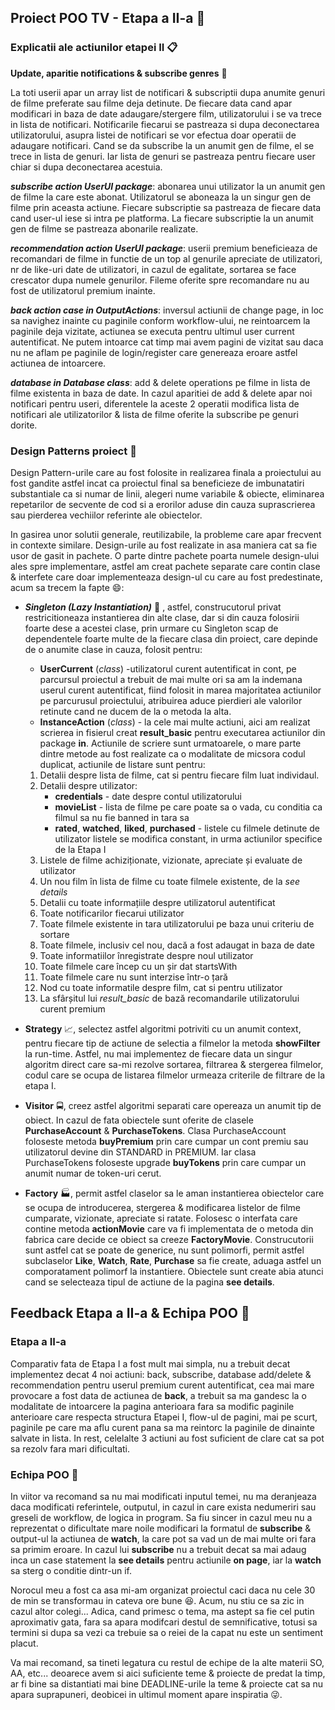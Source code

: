 ## Proiect POO TV - Etapa a II-a :movie_camera:

### Explicatii ale actiunilor etapei II :clipboard:

**Update, aparitie notifications & subscribe genres** :newspaper:

La toti userii apar un array list de notificari & subscriptii dupa anumite genuri de filme preferate sau filme deja detinute.
De fiecare data cand apar modificari in baza de date adaugare/stergere film, utilizatorului i se va trece in lista de notificari. Notificarile fiecarui se pastreaza si dupa deconectarea utilizatorului, asupra listei de notificari se vor efectua doar operatii de adaugare notificari.
Cand se da subscribe la un anumit gen de filme, el se trece in lista de genuri. Iar lista de genuri se pastreaza pentru fiecare user chiar si dupa deconectarea acestuia.

***subscribe action UserUI package***: abonarea unui utilizator la un anumit gen de filme la care este abonat. Utilizatorul se aboneaza la un singur gen de filme prin aceasta actiune. Fiecare subscriptie sa pastreaza de fiecare data cand user-ul iese si intra pe platforma. La fiecare subscriptie la un anumit gen de filme se pastreaza abonarile realizate.

***recommendation action UserUI package***:  userii premium beneficieaza de recomandari de filme in functie de un top al genurile apreciate de utilizatori, nr de like-uri date de utilizatori, in cazul de egalitate, sortarea se face crescator dupa numele genurilor. Fileme oferite spre recomandare nu au fost de utilizatorul premium inainte.

***back action case in OutputActions***: inversul actiunii de change page, in loc sa navighez inainte cu paginile conform workflow-ului, ne reintoarcem la paginile deja vizitate, actiunea se executa pentru ultimul user current autentificat. Ne putem intoarce cat timp mai avem pagini de vizitat sau daca nu ne aflam pe paginile de login/register care genereaza eroare astfel actiunea de intoarcere.

***database in Database class***: add & delete operations pe filme in lista de filme existenta in baza de date. In cazul aparitiei de add & delete apar noi notificari pentru useri, diferentele la aceste 2 operatii modifica lista de notificari ale utilizatorilor & lista de filme oferite la subscribe pe genuri dorite.

### Design Patterns proiect :wrench:

Design Pattern-urile care au fost folosite in realizarea finala a proiectului au fost gandite astfel incat ca proiectul final sa beneficieze de imbunatatiri substantiale ca si numar de linii, alegeri nume variabile & obiecte, eliminarea repetarilor de secvente de cod si a erorilor aduse din cauza suprascrierea sau pierderea vechiilor referinte ale obiectelor.

In gasirea unor solutii generale, reutilizabile, la probleme care apar frecvent in contexte similare. Design-urile au fost realizate in asa maniera cat sa fie usor de gasit  in pachete. O parte dintre pachete poarta numele design-ului ales spre implementare, astfel am creat pachete separate care contin clase & interfete care doar implementeaza design-ul cu care au fost predestinate, acum sa trecem la fapte :smile::

* ***Singleton (Lazy Instantiation)*** :construction_worker: , astfel, construcutorul privat restricitioneaza instantierea din alte clase, dar si din cauza folosirii foarte dese a acestei clase, prin urmare cu Singleton scap de dependentele foarte multe de la fiecare clasa din proiect, care depinde de o anumite clase in cauza, folosit pentru:
    * **UserCurrent** (*class*) -utilizatorul curent autentificat in cont, pe parcursul proiectul a trebuit de mai multe ori sa am la indemana userul curent autentificat, fiind folosit in marea majoritatea actiunilor pe parcurusul proiectului, atribuirea aduce pierdieri ale valorilor retinute cand ne ducem de la o metoda la alta.
    * **InstanceAction** (*class*) - la cele mai multe actiuni, aici am realizat scrierea in fisierul creat **result_basic** pentru executarea actiunilor din package **in**.   Actiunile de scriere sunt urmatoarele, o mare parte dintre metode au fost realizate ca o modalitate de micsora codul duplicat, actiunile de listare sunt pentru:
    1. Detalii despre lista de filme, cat si pentru fiecare film luat individaul.
    2. Detalii despre utilizator:
        * **credentials** - date despre contul utilizatorului
        * **movieList** - lista de filme pe care poate sa o vada, cu conditia ca filmul sa nu fie banned in tara sa
        * **rated**, **watched**, **liked**, **purchased** - listele cu filmele detinute de utilizator listele se modifica constant, in urma actiunilor specifice de la Etapa I
    3. Listele de filme achiziționate, vizionate, apreciate și evaluate de utilizator
    4. Un nou film în lista de filme cu toate filmele existente, de la *see details*
    5. Detalii cu toate informațiile despre utilizatorul autentificat
    6. Toate notificarilor fiecarui utilizator
    7. Toate filmele existente in tara utilizatorului pe baza unui criteriu de sortare
    8. Toate filmele, inclusiv cel nou, dacă a fost adaugat in baza de date
    9. Toate informatiilor înregistrate despre noul utilizator
    10. Toate filmele care încep cu un șir dat startsWith
    11. Toate filmele care nu sunt interzise într-o țară
    12. Nod cu toate informatile despre film, cat si pentru utilizator
    13. La sfârșitul lui *result_basic* de bază recomandarile utilizatorului curent premium

* **Strategy** :chart_with_upwards_trend:, selectez astfel algoritmi potriviti cu un anumit context, pentru fiecare tip de actiune de selectia a filmelor la metoda **showFilter** la run-time. Astfel, nu mai implementez de fiecare data un singur algoritm direct care sa-mi rezolve sortarea, filtrarea & stergerea filmelor, codul care se ocupa de listarea filmelor urmeaza criterile de filtrare de la etapa I.

* **Visitor** :oncoming_bus:, creez astfel algoritmi separati care opereaza un anumit tip de obiect. In cazul de fata obiectele sunt oferite de clasele **PurchaseAccount** & **PurchaseTokens**. Clasa PurchaseAccount foloseste  metoda **buyPremium** prin care cumpar un cont premiu sau utilizatorul devine din STANDARD in PREMIUM. Iar clasa PurchaseTokens foloseste upgrade **buyTokens** prin care cumpar un anumit numar de token-uri cerut.

* **Factory** :factory:, permit astfel claselor sa le aman instantierea obiectelor care se ocupa de introducerea, stergerea & modificarea listelor de filme cumparate, vizionate, apreciate si ratate. Folosesc o interfata care contine metoda **actionMovie** care va fi implementata de o metoda din fabrica care decide ce obiect sa creeze **FactoryMovie**. Construcutorii sunt astfel cat se poate de generice, nu sunt polimorfi, permit astfel subclaselor **Like**, **Watch**, **Rate**, **Purchase** sa fie create, aduaga astfel un comporatament polimorf la instantiere. Obiectele sunt create abia atunci cand se selecteaza tipul de actiune de la pagina **see details**.

## Feedback Etapa a II-a & Echipa POO :speech_balloon:

### Etapa a II-a

Comparativ fata de Etapa I a fost mult mai simpla, nu a trebuit decat implementez decat 4 noi actiuni: back, subscribe, database add/delete & recommendation pentru userul premium curent autentificat, cea mai mare provocare a fost data de actiunea de **back**, a trebuit sa ma gandesc la o modalitate de intoarcere la pagina anterioara fara sa modific paginile anterioare care respecta structura Etapei I, flow-ul de pagini, mai pe scurt, paginile pe care ma aflu curent pana sa ma reintorc la paginile de dinainte salvate in lista. In rest, celelalte 3 actiuni au fost suficient de clare cat sa pot sa rezolv fara mari dificultati.

### Echipa POO :speak_no_evil:

In viitor va recomand sa nu mai modificati inputul temei, nu ma deranjeaza daca modificati referintele, outputul, in cazul in care exista nedumeriri sau greseli de workflow, de logica in program. Sa fiu sincer in cazul meu nu a reprezentat o dificultate mare noile modificari la formatul de **subscribe** & output-ul la actiunea de **watch**, la care pot sa vad un de mai multe ori fara sa primim eroare. In cazul lui **subscribe** nu a trebuit decat sa mai adaug inca un case statement la **see details** pentru actiunile **on page**, iar la **watch** sa sterg o conditie dintr-un if.

Norocul meu a fost ca asa mi-am organizat proiectul caci daca nu cele 30 de min se transformau in cateva ore bune :satisfied:. Acum, nu stiu ce sa zic in cazul altor colegi... Adica, cand primesc o tema, ma astept sa fie cel putin aproximativ gata, fara sa apara modifcari destul de semnificative, totusi sa termini si dupa sa vezi ca trebuie sa o reiei de la capat nu este un sentiment placut.

Va mai recomand, sa tineti legatura cu restul de echipe de la alte materii SO, AA, etc... deoarece avem si aici suficiente teme & proiecte de predat la timp, ar fi bine sa distantiati mai bine DEADLINE-urile la teme & proiecte cat sa nu apara suprapuneri, deobicei in ultimul moment apare inspiratia :stuck_out_tongue_winking_eye:.

